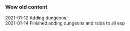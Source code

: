 ### Wow old content

<p>
2021-01-12 Adding dungeons<br>
2021-01-14 Finished adding dungeons and raids to all exp<br>
</p>
